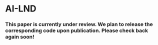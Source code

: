 # AI-LND
### This paper is currently under review. We plan to release the corresponding code upon publication. Please check back again soon!
